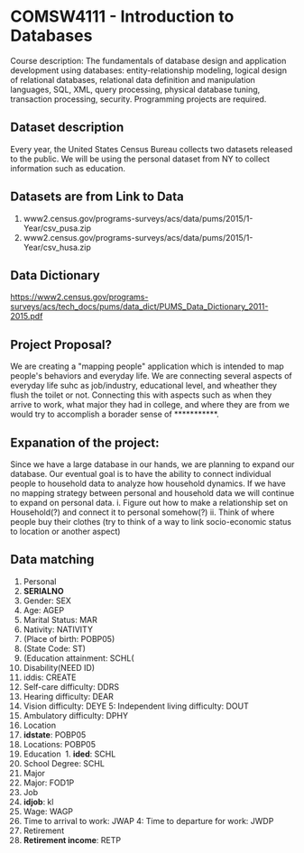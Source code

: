 # COMSW4111 - Introduction to Databases
Course description: The fundamentals of database design and application development using databases: entity-relationship modeling, logical design of relational databases, relational data definition and manipulation languages, SQL, XML, query processing, physical database tuning, transaction processing, security. Programming projects are required.

## Dataset description
Every year, the United States Census Bureau collects two datasets released to the public. We will be using the personal dataset from NY to collect information such as education.  

## Datasets are from Link to Data 
1. www2.census.gov/programs-surveys/acs/data/pums/2015/1-Year/csv_pusa.zip
2. www2.census.gov/programs-surveys/acs/data/pums/2015/1-Year/csv_husa.zip

## Data Dictionary
https://www2.census.gov/programs-surveys/acs/tech_docs/pums/data_dict/PUMS_Data_Dictionary_2011-2015.pdf

## Project Proposal?
  We are creating a "mapping people" application which is intended to map people's behaviors and everyday life. We are connecting several aspects of everyday life suhc as job/industry, educational level, and wheather they flush the toilet or not. Connecting this with aspects such as when they arrive to work, what major they had in college, and where they are from we would try to accomplish a borader sense of ***********.

## Expanation of the project:
  Since we have a large database in our hands, we are planning to expand our database. Our eventual goal is to have the ability to connect individual people to household data to analyze how household dynamics. If we have no mapping strategy between personal and household data we will continue to expand on personal data.
     i. Figure out how to make a relationship set on Household(?) and connect it to personal somehow(?)
     ii. Think of where people buy their clothes (try to think of a way to link socio-economic status to location or another aspect) 

## Data matching
1. Personal
  1. __SERIALNO__
  2. Gender: SEX
  3. Age: AGEP
  4. Marital Status: MAR
  5. Nativity: NATIVITY
  6. (Place of birth: POBP05)
  7. (State Code: ST)
  8. (Education attainment: SCHL(
2. Disability(NEED ID)
  1. iddis: CREATE
  2. Self-care difficulty: DDRS
  3. Hearing difficulty: DEAR
  4. Vision difficulty: DEYE
  5: Independent living difficulty: DOUT
  6. Ambulatory difficulty: DPHY
3. Location
  1. __idstate__: POBP05
  2. Locations: POBP05
4. Education
  1. __ided__: SCHL
  2. School Degree: SCHL
5. Major
  1. Major: FOD1P
6. Job
  1. __idjob__: kl
  2. Wage: WAGP
  3. Time to arrival to work: JWAP
  4: Time to departure for work: JWDP
7. Retirement
  1. __Retirement income__: RETP
  
 
  
  
  
  
